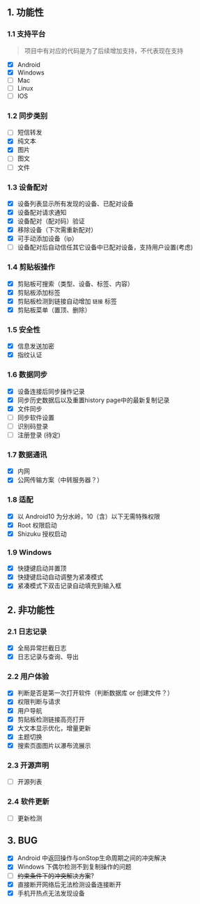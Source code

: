 ## 1. 功能性

### 1.1 支持平台

> 项目中有对应的代码是为了后续增加支持，不代表现在支持

+ [x] Android
+ [x] Windows
+ [ ] Mac
+ [ ] Linux
+ [ ] IOS

### 1.2 同步类别

+ [ ] 短信转发
+ [x] 纯文本
+ [x] 图片
+ [ ] 图文
+ [ ] 文件

### 1.3 设备配对

+ [x] 设备列表显示所有发现的设备、已配对设备
+ [x] 设备配对请求通知
+ [x] 设备配对（配对码）验证
+ [x] 移除设备（下次需重新配对）
+ [x] 可手动添加设备（ip）
+ [ ] 设备配对后自动信任其它设备中已配对设备，支持用户设置(考虑)

### 1.4 剪贴板操作

+ [x] 剪贴板可搜索（类型、设备、标签、内容）
+ [x] 剪贴板添加标签
+ [x] 剪贴板检测到链接自动增加 `链接` 标签
+ [x] 剪贴板菜单（置顶、删除）

### 1.5 安全性

+ [x] 信息发送加密
+ [x] 指纹认证

### 1.6 数据同步

+ [x] 设备连接后同步操作记录
+ [x] 同步历史数据后以及重置history page中的最新复制记录
+ [x] 文件同步
+ [ ] 同步软件设置
+ [ ] 识别码登录
+ [ ] 注册登录 (待定)

### 1.7 数据通讯

+ [x] 内网
+ [x] 公网传输方案（中转服务器？）

### 1.8 适配

+ [x] 以 Android10 为分水岭，10（含）以下无需特殊权限
+ [x] Root 权限启动
+ [x] Shizuku 授权启动

### 1.9 Windows

+ [x] 快捷键启动并置顶
+ [x] 快捷键启动自动调整为紧凑模式
+ [x] 紧凑模式下双击记录自动填充到输入框

## 2. 非功能性

### 2.1 日志记录

+ [x] 全局异常拦截日志
+ [x] 日志记录与查询、导出

### 2.2 用户体验

+ [x] 判断是否是第一次打开软件（判断数据库 or 创建文件？）
+ [x] 权限判断与请求
+ [x] 用户导航
+ [x] 剪贴板检测链接高亮打开
+ [x] 大文本显示优化，增量更新
+ [x] 主题切换
+ [x] 搜索页面图片以瀑布流展示

### 2.3 开源声明

+ [ ] 开源列表

### 2.4 软件更新

+ [ ] 更新检测

## 3. BUG

+ [x] Android 中返回操作与onStop生命周期之间的冲突解决
+ [x] Windows 下偶尔检测不到复制操作的问题
+ [ ] ~~约束条件下的冲突解决方案~~?
+ [x] 直接断开网络后无法检测设备连接断开
+ [x] 手机开热点无法发现设备